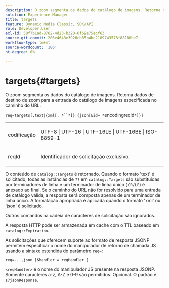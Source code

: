 ```yaml
---
description: O zoom segmenta os dados do catálogo de imagens. Retorna dados de destino de zoom para a entrada do catálogo de imagens especificada no caminho do URL.
solution: Experience Manager
title: targets
feature: Dynamic Media Classic, SDK/API
role: Developer,User
exl-id: 58f7b1ad-8762-4d23-b320-6f69e75ecf63
source-git-commit: 206e4643e3926cb85b4be2189743578f88180be7
workflow-type: tm+mt
source-wordcount: '186'
ht-degree: 0%

---
```


# targets{#targets}

O zoom segmenta os dados do catálogo de imagens. Retorna dados de destino de zoom para a entrada do catálogo de imagens especificada no caminho do URL.

`req=targets[,text|{xml[, *``*]}|{json[&id= *`encodingreqId`*]}]`

<table id="simpletable_D64E706258FD4A9C9C8026D97B472FCC"> 
 <tr class="strow"> 
  <td class="stentry"> <p><span class="codeph"><span class="varname"> codificação</span> </span> </p> </td> 
  <td class="stentry"> <p><span class="codeph"> UTF-8 | UTF-16 | UTF-16LE | UTF-16BE | ISO-8859-1</span> </p></td> 
 </tr> 
 <tr class="strow"> 
  <td class="stentry"> <p><span class="codeph"><span class="varname"> reqId</span></span> </p></td> 
  <td class="stentry"> <p>Identificador de solicitação exclusivo. </p></td> 
 </tr> 
</table>

O conteúdo de `catalog::Targets` é retornado. Quando o formato &#39;text&#39; é solicitado, todas as instâncias de `??` em `catalog::Targets` são substituídas por terminadores de linha e um terminador de linha único ( `CR/LF`) é anexado ao final. Se o caminho do URL não for resolvido para uma entrada de catálogo válida, a resposta será composta apenas de um terminador de linha único. A formatação apropriada é aplicada quando o formato &#39;xml&#39; ou &#39;json&#39; é solicitado.

Outros comandos na cadeia de caracteres de solicitação são ignorados.

A resposta HTTP pode ser armazenada em cache com o TTL baseado em `catalog::Expiration`.

As solicitações que oferecem suporte ao formato de resposta JSONP permitem especificar o nome do manipulador de retorno de chamada JS usando a sintaxe estendida do parâmetro `req=`:

`req=...,json [&handler = reqHandler ]`

`<reqHandler>` é o nome do manipulador JS presente na resposta JSONP. Somente caracteres a-z, A-Z e 0-9 são permitidos. Opcional. O padrão é `s7jsonResponse`.
